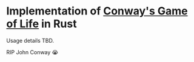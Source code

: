 # Implementation of [Conway's Game of Life](https://en.wikipedia.org/wiki/Conway%27s_Game_of_Life) in Rust

Usage details TBD.

RIP John Conway 😭
